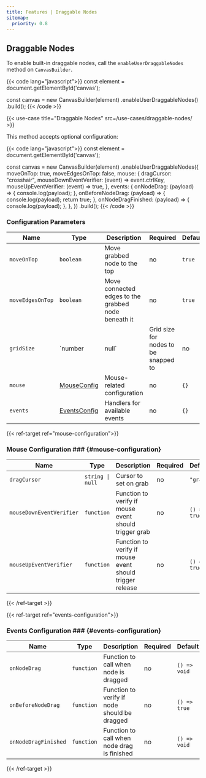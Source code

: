 ```yaml
---
title: Features | Draggable Nodes
sitemap:
  priority: 0.8
---
```


## Draggable Nodes

To enable built-in draggable nodes, call the `enableUserDraggableNodes` method on `CanvasBuilder`.

{{< code lang="javascript">}}
const element = document.getElementById('canvas');

const canvas = new CanvasBuilder(element)
  .enableUserDraggableNodes()
  .build();
{{< /code >}}

{{< use-case title="Draggable Nodes" src=/use-cases/draggable-nodes/ >}}

This method accepts optional configuration:

{{< code lang="javascript">}}
const element = document.getElementById('canvas');

const canvas = new CanvasBuilder(element)
  .enableUserDraggableNodes({
    moveOnTop: true,
    moveEdgesOnTop: false,
    mouse: {
      dragCursor: "crosshair",
      mouseDownEventVerifier: (event) => event.ctrlKey,
      mouseUpEventVerifier: (event) => true,
    },
    events: {
      onNodeDrag: (payload) => {
        console.log(payload);
      },
      onBeforeNodeDrag: (payload) => {
        console.log(payload);
        return true;
      },
      onNodeDragFinished: (payload) => {
        console.log(payload);
      },
    },
  })
  .build();
{{< /code >}}

### Configuration Parameters

| Name             | Type                                  | Description                                         | Required | Default |
|------------------|---------------------------------------|-----------------------------------------------------|----------|---------|
| `moveOnTop`      | `boolean`                             | Move grabbed node to the top                        | no       | `true`  |
| `moveEdgesOnTop` | `boolean`                             | Move connected edges to the grabbed node beneath it | no       | `true`  |
| `gridSize`       | `number | null`                       | Grid size for nodes to be snapped to                | no       | `null`  |
| `mouse`          | [MouseConfig](#mouse-configuration)   | Mouse-related configuration                         | no       | `{}`    |
| `events`         | [EventsConfig](#events-configuration) | Handlers for available events                       | no       | `{}`    |

{{< ref-target ref="mouse-configuration">}}

### Mouse Configuration ### {#mouse-configuration}

| Name                     | Type             | Description                                              | Required | Default      |
|--------------------------|------------------|----------------------------------------------------------|----------|--------------|
| `dragCursor`             | `string \| null` | Cursor to set on grab                                    | no       | `"grab"`     |
| `mouseDownEventVerifier` | `function`       | Function to verify if mouse event should trigger grab    | no       | `() => true` |
| `mouseUpEventVerifier`   | `function`       | Function to verify if mouse event should trigger release | no       | `() => true` |

{{< /ref-target >}}

{{< ref-target ref="events-configuration">}}

### Events Configuration ### {#events-configuration}

| Name                 | Type       | Description                                   | Required | Default      |
|----------------------|------------|-----------------------------------------------|----------|--------------|
| `onNodeDrag`         | `function` | Function to call when node is dragged         | no       | `() => void` |
| `onBeforeNodeDrag`   | `function` | Function to verify if node should be dragged  | no       | `() => true` |
| `onNodeDragFinished` | `function` | Function to call when node drag is finished   | no       | `() => void` |

{{< /ref-target >}}
